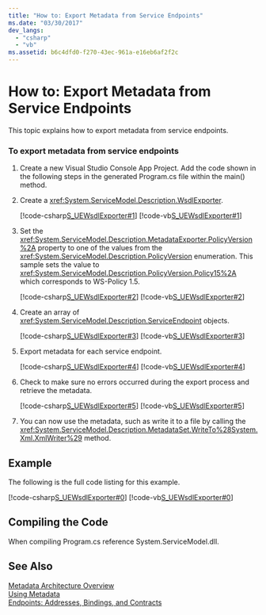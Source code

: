 ```yaml
---
title: "How to: Export Metadata from Service Endpoints"
ms.date: "03/30/2017"
dev_langs: 
  - "csharp"
  - "vb"
ms.assetid: b6c4dfd0-f270-43ec-961a-e16eb6af2f2c
---
```

# How to: Export Metadata from Service Endpoints
This topic explains how to export metadata from service endpoints.  
  
### To export metadata from service endpoints  
  
1.  Create a new Visual Studio Console App Project. Add the code shown in the following steps in the generated Program.cs file within the main() method.  
  
2.  Create a <xref:System.ServiceModel.Description.WsdlExporter>.  
  
     [!code-csharp[S_UEWsdlExporter#1](../../../../samples/snippets/csharp/VS_Snippets_CFX/s_uewsdlexporter/cs/program.cs#1)]
     [!code-vb[S_UEWsdlExporter#1](../../../../samples/snippets/visualbasic/VS_Snippets_CFX/s_uewsdlexporter/vb/program.vb#1)]  
  
3.  Set the <xref:System.ServiceModel.Description.MetadataExporter.PolicyVersion%2A> property to one of the values from the <xref:System.ServiceModel.Description.PolicyVersion> enumeration. This sample sets the value to <xref:System.ServiceModel.Description.PolicyVersion.Policy15%2A> which corresponds to WS-Policy 1.5.  
  
     [!code-csharp[S_UEWsdlExporter#2](../../../../samples/snippets/csharp/VS_Snippets_CFX/s_uewsdlexporter/cs/program.cs#2)]
     [!code-vb[S_UEWsdlExporter#2](../../../../samples/snippets/visualbasic/VS_Snippets_CFX/s_uewsdlexporter/vb/program.vb#2)]  
  
4.  Create an array of <xref:System.ServiceModel.Description.ServiceEndpoint> objects.  
  
     [!code-csharp[S_UEWsdlExporter#3](../../../../samples/snippets/csharp/VS_Snippets_CFX/s_uewsdlexporter/cs/program.cs#3)]
     [!code-vb[S_UEWsdlExporter#3](../../../../samples/snippets/visualbasic/VS_Snippets_CFX/s_uewsdlexporter/vb/program.vb#3)]  
  
5.  Export metadata for each service endpoint.  
  
     [!code-csharp[S_UEWsdlExporter#4](../../../../samples/snippets/csharp/VS_Snippets_CFX/s_uewsdlexporter/cs/program.cs#4)]
     [!code-vb[S_UEWsdlExporter#4](../../../../samples/snippets/visualbasic/VS_Snippets_CFX/s_uewsdlexporter/vb/program.vb#4)]  
  
6.  Check to make sure no errors occurred during the export process and retrieve the metadata.  
  
     [!code-csharp[S_UEWsdlExporter#5](../../../../samples/snippets/csharp/VS_Snippets_CFX/s_uewsdlexporter/cs/program.cs#5)]
     [!code-vb[S_UEWsdlExporter#5](../../../../samples/snippets/visualbasic/VS_Snippets_CFX/s_uewsdlexporter/vb/program.vb#5)]  
  
7.  You can now use the metadata, such as write it to a file by calling the <xref:System.ServiceModel.Description.MetadataSet.WriteTo%28System.Xml.XmlWriter%29> method.  
  
## Example  
 The following is the full code listing for this example.  
  
 [!code-csharp[S_UEWsdlExporter#0](../../../../samples/snippets/csharp/VS_Snippets_CFX/s_uewsdlexporter/cs/program.cs#0)]
 [!code-vb[S_UEWsdlExporter#0](../../../../samples/snippets/visualbasic/VS_Snippets_CFX/s_uewsdlexporter/vb/program.vb#0)]  
  
## Compiling the Code  
 When compiling Program.cs reference System.ServiceModel.dll.  
  
## See Also  
 [Metadata Architecture Overview](../../../../docs/framework/wcf/feature-details/metadata-architecture-overview.md)  
 [Using Metadata](../../../../docs/framework/wcf/feature-details/using-metadata.md)  
 [Endpoints: Addresses, Bindings, and Contracts](../../../../docs/framework/wcf/feature-details/endpoints-addresses-bindings-and-contracts.md)

